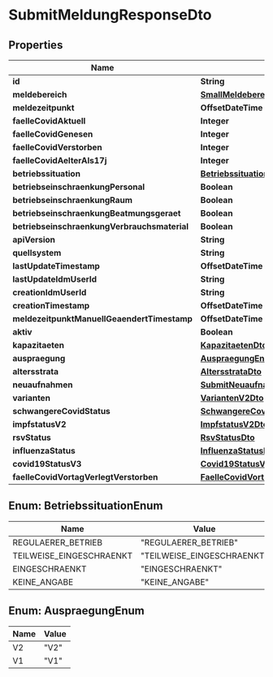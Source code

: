 

# SubmitMeldungResponseDto


## Properties

| Name | Type | Description | Notes |
|------------ | ------------- | ------------- | -------------|
|**id** | **String** |  |  |
|**meldebereich** | [**SmallMeldebereichResponseDto**](SmallMeldebereichResponseDto.md) |  |  |
|**meldezeitpunkt** | **OffsetDateTime** |  |  [optional] |
|**faelleCovidAktuell** | **Integer** |  |  [optional] |
|**faelleCovidGenesen** | **Integer** |  |  [optional] |
|**faelleCovidVerstorben** | **Integer** |  |  [optional] |
|**faelleCovidAelterAls17j** | **Integer** |  |  [optional] |
|**betriebssituation** | [**BetriebssituationEnum**](#BetriebssituationEnum) |  |  [optional] |
|**betriebseinschraenkungPersonal** | **Boolean** |  |  [optional] |
|**betriebseinschraenkungRaum** | **Boolean** |  |  [optional] |
|**betriebseinschraenkungBeatmungsgeraet** | **Boolean** |  |  [optional] |
|**betriebseinschraenkungVerbrauchsmaterial** | **Boolean** |  |  [optional] |
|**apiVersion** | **String** |  |  [optional] |
|**quellsystem** | **String** |  |  [optional] |
|**lastUpdateTimestamp** | **OffsetDateTime** |  |  [optional] |
|**lastUpdateIdmUserId** | **String** |  |  [optional] |
|**creationIdmUserId** | **String** |  |  [optional] |
|**creationTimestamp** | **OffsetDateTime** |  |  [optional] |
|**meldezeitpunktManuellGeaendertTimestamp** | **OffsetDateTime** |  |  [optional] |
|**aktiv** | **Boolean** |  |  [optional] |
|**kapazitaeten** | [**KapazitaetenDto**](KapazitaetenDto.md) |  |  [optional] |
|**auspraegung** | [**AuspraegungEnum**](#AuspraegungEnum) |  |  |
|**altersstrata** | [**AltersstrataDto**](AltersstrataDto.md) |  |  [optional] |
|**neuaufnahmen** | [**SubmitNeuaufnahmenResponseDto**](SubmitNeuaufnahmenResponseDto.md) |  |  [optional] |
|**varianten** | [**VariantenV2Dto**](VariantenV2Dto.md) |  |  [optional] |
|**schwangereCovidStatus** | [**SchwangereCovidStatusDto**](SchwangereCovidStatusDto.md) |  |  [optional] |
|**impfstatusV2** | [**ImpfstatusV2Dto**](ImpfstatusV2Dto.md) |  |  [optional] |
|**rsvStatus** | [**RsvStatusDto**](RsvStatusDto.md) |  |  [optional] |
|**influenzaStatus** | [**InfluenzaStatusDto**](InfluenzaStatusDto.md) |  |  [optional] |
|**covid19StatusV3** | [**Covid19StatusV3Dto**](Covid19StatusV3Dto.md) |  |  [optional] |
|**faelleCovidVortagVerlegtVerstorben** | [**FaelleCovidVortagVerlegtVerstorbenDto**](FaelleCovidVortagVerlegtVerstorbenDto.md) |  |  [optional] |



## Enum: BetriebssituationEnum

| Name | Value |
|---- | -----|
| REGULAERER_BETRIEB | &quot;REGULAERER_BETRIEB&quot; |
| TEILWEISE_EINGESCHRAENKT | &quot;TEILWEISE_EINGESCHRAENKT&quot; |
| EINGESCHRAENKT | &quot;EINGESCHRAENKT&quot; |
| KEINE_ANGABE | &quot;KEINE_ANGABE&quot; |



## Enum: AuspraegungEnum

| Name | Value |
|---- | -----|
| V2 | &quot;V2&quot; |
| V1 | &quot;V1&quot; |



